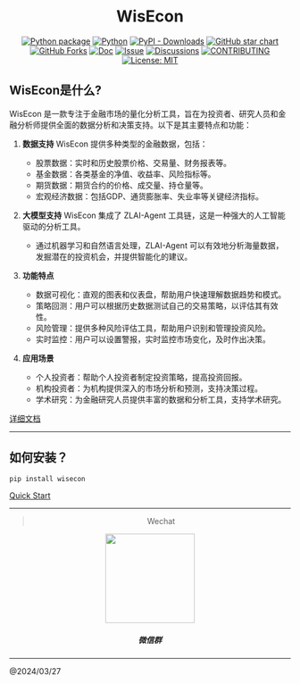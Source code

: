 <div align="center">

<h1> WisEcon </h1>

[![Python package](https://img.shields.io/pypi/v/wisecon)](https://pypi.org/project/wisecon/)
[![Python](https://img.shields.io/pypi/pyversions/wisecon.svg)](https://pypi.python.org/pypi/wisecon/)
[![PyPI - Downloads](https://img.shields.io/pypi/dm/wisecon)](https://pypi.org/project/wisecon/)
[![GitHub star chart](https://img.shields.io/github/stars/wisecon-llm/wisecon?style=flat-square)](https://star-history.com/#wisecon-llm/wisecon)
[![GitHub Forks](https://img.shields.io/github/forks/wisecon-llm/wisecon.svg)](https://star-history.com/#wisecon-llm/wisecon)
[![Doc](https://img.shields.io/badge/Doc-online-green)](https://wisecon-llm.github.io/wisecon-doc/)
[![Issue](https://img.shields.io/github/issues/wisecon-llm/wisecon)](https://github.com/CaoChensy/wisecon/issues/new/choose)
[![Discussions](https://img.shields.io/github/discussions/wisecon-llm/wisecon)](https://github.com/CaoChensy/wisecon/issues/new/choose)
[![CONTRIBUTING](https://img.shields.io/badge/Contributing-8A2BE2)](https://github.com/CaoChensy/wisecon/blob/main/CONTRIBUTING.md)
[![License: MIT](https://img.shields.io/github/license/wisecon-llm/wisecon)](https://github.com/CaoChensy/wisecon/blob/main/LICENSE)

</div>

## WisEcon是什么?

WisEcon 是一款专注于金融市场的量化分析工具，旨在为投资者、研究人员和金融分析师提供全面的数据分析和决策支持。以下是其主要特点和功能：

1. **数据支持** WisEcon 提供多种类型的金融数据，包括：

   - 股票数据：实时和历史股票价格、交易量、财务报表等。
   - 基金数据：各类基金的净值、收益率、风险指标等。
   - 期货数据：期货合约的价格、成交量、持仓量等。
   - 宏观经济数据：包括GDP、通货膨胀率、失业率等关键经济指标。

2. **大模型支持** WisEcon 集成了 ZLAI-Agent 工具链，这是一种强大的人工智能驱动的分析工具。 
   - 通过机器学习和自然语言处理，ZLAI-Agent 可以有效地分析海量数据，发掘潜在的投资机会，并提供智能化的建议。

3. **功能特点**
   - 数据可视化：直观的图表和仪表盘，帮助用户快速理解数据趋势和模式。
   - 策略回测：用户可以根据历史数据测试自己的交易策略，以评估其有效性。
   - 风险管理：提供多种风险评估工具，帮助用户识别和管理投资风险。
   - 实时监控：用户可以设置警报，实时监控市场变化，及时作出决策。

4. **应用场景**
   - 个人投资者：帮助个人投资者制定投资策略，提高投资回报。
   - 机构投资者：为机构提供深入的市场分析和预测，支持决策过程。
   - 学术研究：为金融研究人员提供丰富的数据和分析工具，支持学术研究。

[详细文档](https://caochensy.github.io/wisecon/)

-----

## 如何安装？

```bash
pip install wisecon
```

[Quick Start](https://caochensy.github.io/wisecon/)

-----

<div align="center">

> Wechat

<center>
<img src="https://raw.githubusercontent.com/zlai-llm/wisecon/master/assets/wechat.jpg" width="160px">
<h5>微信群</h5>
</center>

</div>

-----
@2024/03/27
